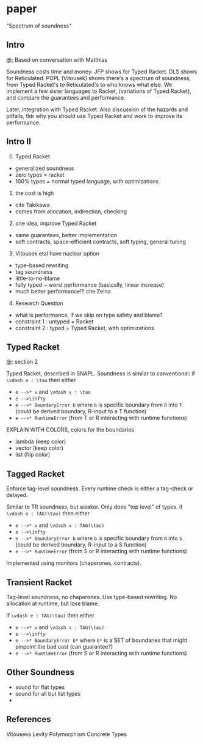 paper
===

"Spectrum of soundness"


Intro
---

@; Based on conversation with Matthias

Soundness costs time and money.
JFP shows for Typed Racket.
DLS shows for Reticulated.
POPL (Vitousek) shows there's a spectrum of soundness,
 from Typed Racket's
 to Reticulated's
 to who knows what else.
We implement a few sister languages to Racket,
 (variations of Typed Racket),
 and compare the guarantees and performance.

Later, integration with Typed Racket.
Also discussion of the hazards and pitfalls,
 tldr why you should use Typed Racket and work to improve its performance.


Intro II
---

0. Typed Racket
  - generalized soundness
  - zero types = racket
  - 100% types = normal typed language, with optimizations
1. the cost is high
  - cite Takikawa
  - comes from allocation, indirection, checking
2. one idea, improve Typed Racket
  - same guarantees, better implementation
  - soft contracts, space-efficient contracts, soft typing, general tuning
3. Vitousek etal have nuclear option
  - type-based rewriting
  - tag soundness
  - little-to-no-blame
  - fully typed ~ worst performance (basically, linear increase)
  - much better performance!!! cite Zeina
4. Research Question
  - what is performance, if we skip on type safety and blame?
  - constraint 1 : untyped = Racket
  - constraint 2 : typed = Typed Racket, with optimizations
  


Typed Racket
---

@; section 2

Typed Racket, described in SNAPL.
Soundness is similar to conventional:
  if `\vdash e : \tau` then either
  - `e -->* v` and `\vdash v : \tau`
  - `e -->\infty`
  - `e -->* BoundaryError b`
    where `b` is specific boundary from `R` into `T`
    (could be derived boundary, R-input to a T function)
  - `e -->* RuntimeError` (from T or R interacting with runtime functions)

EXPLAIN WITH COLORS,
 colors for the boundaries
 - lambda (keep color)
 - vector (keep color)
 - list (flip color)

Tagged Racket
---

Enforce tag-level soundness.
Every runtime check is either a tag-check or delayed.

Similar to TR soundness, but weaker.
Only does "top level" of types.
  if `\vdash e : TAG(\tau)` then either
  - `e -->* v` and `\vdash v : TAG(\tau)`
  - `e -->\infty`
  - `e -->* BoundaryError b`
    where `b` is specific boundary from `R` into `S`
    (could be derived boundary, R-input to a S function)
  - `e -->* RuntimeError` (from S or R interacting with runtime functions)

Implemented using monitors (chaperones, contracts).


Transient Racket
---

Tag-level soundness, no chaperones.
Use type-based rewriting.
No allocation at runtime, but lose blame.

  if `\vdash e : TAG(\tau)` then either
  - `e -->* v` and `\vdash v : TAG(\tau)`
  - `e -->\infty`
  - `e -->* BoundaryError b*`
    where `b*` is a SET of boundaries that might pinpoint the bad cast
    (can guarantee?)
  - `e -->* RuntimeError` (from S or R interacting with runtime functions)


Other Soundness
---

- sound for flat types
- sound for all but list types
- 


References
---

Vitouseks
Levity Polymorphism
Concrete Types
